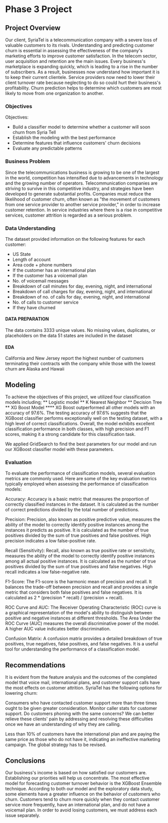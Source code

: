 # Phase 3 Project

## Project Overview
Our client, SyriaTel is a telecommunication company with a severe loss of valuable customers to its rivals. Understanding and predicting customer churn is essential in assessing the effectiveness of the company's marketing efforts to improve customer satisfaction. In the telecom sector, user acquisition and retention are the main issues. Every business's marketplace is expanding quickly, which is leading to a rise in the number of subscribers. As a result, businesses now understand how important it is to keep their current clientele. Service providers now need to lower their client turnover rate because neglecting to do so could hurt their business's profitability. Churn prediction helps to determine which customers are most likely to move from one organization to another.
### Objectives
Objectives:

* Build a classifier model to determine whether a customer will soon churn from Syria Tell
* Establish the modeling with the best performance
* Determine features that influence customers' churn decisions
* Evaluate any predictable patterns
### Business Problem
Since the telecommunications business is growing to be one of the largest in the world, competition has intensified due to advancements in technology and the growing number of operators. Telecommunication companies are striving to survive in this competitive industry, and strategies have been developed to generate substantial profits. Companies must reduce the likelihood of customer churn, often known as "the movement of customers from one service provider to another service provider," in order to increase customer retention.  In service industries where there is a rise in competitive services, customer attrition is regarded as a serious problem.

### Data Understanding
The dataset provided information on the following features for each customer:
* US State
* Length of account
* Area code + phone numbers
* If the customer has an international plan
* If the customer has a voicemail plan
* No. of voicemail messages
* Breakdown of call minutes for day, evening, night, and international
* Breakdown of call charges for day, evening, night, and international
* Breakdown of no. of calls for day, evening, night, and international
* No. of calls to customer service
* If they have churned
#### DATA PREPARATION
The data contains 3333 unique values. No missing values, duplicates, or placeholders on the data
51 states are included in the dataset
#### EDA
California and New Jersey report the highest number of customers terminating their contracts with the company while those with the lowest churn are Alaska and Hawaii

## Modeling
To achieve the objectives of this project, we utilized four classification models including;
** Logistic model
** K Nearest Neighbor 
** Decision Tree
** XG Boost Model
**** XG Boost outperformed all other models with an accuracy of 97.6%. The testing accuracy of 97.6% suggests that the XGBoost classifier performs exceptionally well on the testing dataset, with a high level of correct classifications.
Overall, the model exhibits excellent classification performance in both classes, with high precision and F1 scores, making it a strong candidate for this classification task.

We applied GridSearch to find the best parameters for our model and run our XGBoost classifier model with these parameters.

### Evaluation
To evaluate the performance of classification models, several evaluation metrics are commonly used. Here are some of the key evaluation metrics typically employed when assessing the performance of classification models:

Accuracy: Accuracy is a basic metric that measures the proportion of correctly classified instances in the dataset. It is calculated as the number of correct predictions divided by the total number of predictions.

Precision: Precision, also known as positive predictive value, measures the ability of the model to correctly identify positive instances among the instances it predicts as positive. It is calculated as the number of true positives divided by the sum of true positives and false positives. High precision indicates a low false-positive rate.

Recall (Sensitivity): Recall, also known as true positive rate or sensitivity, measures the ability of the model to correctly identify positive instances among all actual positive instances. It is calculated as the number of true positives divided by the sum of true positives and false negatives. High recall indicates a low false-negative rate.

F1-Score: The F1-score is the harmonic mean of precision and recall. It balances the trade-off between precision and recall and provides a single metric that considers both false positives and false negatives. It is calculated as 2 * (precision * recall) / (precision + recall).

ROC Curve and AUC: The Receiver Operating Characteristic (ROC) curve is a graphical representation of the model's ability to distinguish between positive and negative instances at different thresholds. The Area Under the ROC Curve (AUC) measures the overall discriminative power of the model. A higher AUC value indicates better discrimination.

Confusion Matrix: A confusion matrix provides a detailed breakdown of true positives, true negatives, false positives, and false negatives. It is a useful tool for understanding the performance of a classification model.

## Recommendations
It is evident from the feature analysis and the outcomes of the completed model that voice mail, international plans, and customer support calls have the most effects on customer attrition. SyriaTel has the following options for lowering churn:

Consumers who have contacted customer support more than three times ought to be given greater consideration. Monitor caller stats for customer support. Do customers phoning with the same concerns? We can better relieve these clients' pain by addressing and resolving these difficulties once we have an understanding of why they are calling.

Less than 10% of customers have the international plan and are paying the same price as those who do not have it, indicating an ineffective marketing campaign. The global strategy has to be revised.

## Conclusions
Our business's income is based on how satisfied our customers are. Establishing our priorities will help us concentrate. The most effective model for forecasting customer turnover behavior is the XGBoost Ensemble technique. According to both our model and the exploratory data study, some elements have a greater influence on the behavior of customers who churn. Customers tend to churn more quickly when they contact customer service more frequently, have an international plan, and do not have a voicemail plan. In order to avoid losing customers, we must address each issue separately.
